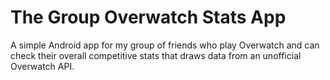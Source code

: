 # The Group Overwatch Stats App
A simple Android app for my group of friends who play Overwatch and can check their overall competitive stats that draws data from an unofficial Overwatch API.
